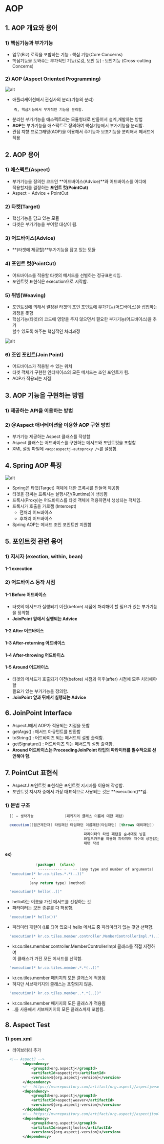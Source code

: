 # AOP

## 1. AOP 개요와 용어

### 1) 핵심기능과 부가기능

- 업무(Biz) 로직을 포함하는 기능 : 핵심 기능(Core Concerns)
- 핵심기능을 도와주는 부가적인 기능(로깅, 보안 등) : 보안기능 (Cross-cutting Concerns)

### 2) AOP (Aspect Oriented Programming)

![alt](/assets/images/post/spring/6.png)

- 애플리케이션에서 관심사의 분리(기능의 분리)

```
    즉, 핵심기능에서 부가적인 기능을 분리함.
```

- 분리한 부가기능을 애스펙트라는 모듈형태로 만들어서 설계,개발하는 방법
- **AOP**는 부가기능을 애스팩트로 정의하여 핵심기능에서 부가기능을 분리함.
- 관점 지향 프로그래밍(AOP)을 이용해서 주기능과 보조기능을 분리해서 메서드에 적용

## 2. AOP 용어

### 1) 애스펙트(Aspect)

- 부가기능을 정의한 코드인 **어드바이스(Advice)**와 어드바이스를 어디에  
  적용할지를 결정하는 **포인트 컷(PointCut)**
- Aspect = Advice + PointCut

### 2) 타켓(Target)

- 핵심기능을 담고 있는 모듈
- 타겟은 부가기능을 부여할 대상이 됨.

### 3) 어드바이스(Advice)

- **(타겟에 제공할)**부가기능을 담고 있는 모듈

### 4) 포인트 컷(PointCut)

- 어드바이스를 적용할 타겟의 메서드를 선별하는 정규표현식임.
- 포인트컷 표현식은 execution으로 시작함.

### 5) 위빙(Weaving)

- 포인트컷에 의해서 결정된 타겟의 조인 포인트에 부가기능(어드바이스)을 삽입하는  
  과정을 뜻함
- 핵심기능(타겟)의 코드에 영향을 주지 않으면서 필요한 부가기능(어드바이스)을 추가  
  할수 있도록 해주는 핵심적인 처리과정

![alt](/assets/images/post/spring/28.png)

### 6) 조인 포인트(Join Point)

- 어드바이스가 적용될 수 있는 위치
- 타겟 객체가 구현한 인터페이스의 모든 메서드는 조인 포인트가 됨.
- AOP가 적용되는 지점

## 3. AOP 기능을 구현하는 방법

### 1) 제공하는 API을 이용하는 방법

### 2) @Aspect 애너테이션을 이용한 AOP 구현 방법

- 부가기능 제공하는 Aspect 클래스를 작성함
- Aspect 클래스는 어드바이스를 구현하는 메서드와 포인트컷을 포함함
- XML 설정 파일에 `<aop:aspectj-autoproxy />`를 설정함.

## 4. Spring AOP 특징

![alt](/assets/images/post/spring/29.png)

- Spring은 타겟(Target) 객체에 대한 프록시를 만들어 제공함
- 타겟을 감싸는 프록시는 실행시간(Runtime)에 생성됨
- 프록시(Proxy)는 어드바이스를 타겟 객체에 적용하면서 생성되는 객체임.
- 프록시가 호출을 가로챔 (Intercept)
  - 전처리 어드바이스
  - 후처리 어드바이스
- Spring AOP는 메서드 조인 포인트만 지원함

## 5. 포인트컷 관련 용어

### 1) 지시자 (exection, within, bean)

#### 1-1 execution

### 2) 어드바이스 동작 시점

#### 1-1 Before 어드바이스

- 타겟의 메서드가 실행되기 이전(before) 시점에 처리해야 할 필요가 있는 부가기능을 정의함
- **JoinPoint 앞에서 실행되는 Advice**

#### 1-2 After 어드바이스

#### 1-3 After-returning 어드바이스

#### 1-4 After-throwing 어드바이스

#### 1-5 Around 어드바이스

- 타겟의 메서드가 호출되기 이전(before) 시점과 이후(after) 시점에 모두 처리해야 할  
  필요가 있는 부가기능을 정의함.
- J**oinPoint 앞과 뒤에서 실행되는 Advice**

## 6. JoinPoint Interface

- AspectJ에서 AOP가 적용되는 지점을 뜻함
- getArgs() : 메서드 아규먼트를 반환함
- toString() : 어드바이즈 되는 메서드의 설명 출력함.
- getSignature() : 어드바이즈 되는 메서드의 설명 출력함.
- **Around 어드바이스는 ProceedingJoinPoint 타입의 파라미터를 필수적으로 선언해야 함.**

## 7. PointCut 표현식

- AspectJ 포인트컷 표현식은 포인트컷 지시자를 이용해 작성함.
- 포인트컷 지시자 중에서 가장 대표적으로 사용되는 것은 **execution()**임.

### 1) 문법 구조

```java
  [] = 생략가능              (패키지와 클래스 이름에 대한 패턴)
                            ------
  execution([접근제한자] 타입패턴 타입패턴 이름패턴(타입패턴) [throws 예외패턴])
                                    ------
                                    파라미터의 타입 패턴을 순서대로 넣음
                                    와일드카드를 이용해 파라미터 개수에 상관없는
                                    패턴 작성
```

#### ex)

```java
              (package)  (class)
               ----------- -   -- (any type and number of arguments)
  "execution(* kr.co.tiles.*.*(..))"
            --               -
           (any return type) (method)
```

```java
  "execution(* hello(..))"
```

- hello라는 이름을 가진 메서드를 선정하는 것
- 파라미터는 모든 종류를 다 허용함.

```java
  "execution(* hello())"
```

- 파라미터 패턴이 ()로 되어 있으니 hello 메서드 중 파라미터가 없는 것만 선택함.

```java
  "execution(* kr.co.tiles.member.controller.MemberControllerImpl.*(..)"
```

- kr.co.tiles.member.controller.MemberControllerImpl 클래스를 직접 지정하여  
  이 클래스가 가진 모든 메서드를 선택함.

```java
  "execution(* kr.co.tiles.member.*.*(..))"
```

- kr.co.tiles.member 패키지의 모든 클래스에 적용됨
- 하지만 서브패키지의 클래스는 포함되지 않음.

```java
  "execution(* kr.co.tiles.member..*.*(..))"
```

- kr.co.tiles.member 패키지의 도든 클래스가 적용됨
- ..를 사용해서 서브패키지의 모든 클래스까지 포함됨.

## 8. Aspect Test

### 1) pom.xml

- 라이브러리 추가

```xml
  <!-- AspectJ -->
		<dependency>
			<groupId>org.aspectj</groupId>
			<artifactId>aspectjrt</artifactId>
			<version>${org.aspectj-version}</version>
		</dependency>
		<!-- https://mvnrepository.com/artifact/org.aspectj/aspectjweaver -->
		<dependency>
			<groupId>org.aspectj</groupId>
			<artifactId>aspectjweaver</artifactId>
			<version>${org.aspectj-version}</version>
		</dependency>
		<!-- https://mvnrepository.com/artifact/org.aspectj/aspectjtools -->
		<dependency>
			<groupId>org.aspectj</groupId>
			<artifactId>aspectjtools</artifactId>
			<version>${org.aspectj-version}</version>
		</dependency>
```
